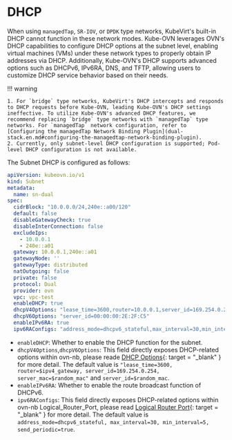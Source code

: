 # DHCP

When using `managedTap`, `SR-IOV`, or `DPDK` type networks, KubeVirt's built-in DHCP cannot function in these network modes. Kube-OVN leverages OVN's DHCP capabilities to configure DHCP options at the subnet level, enabling virtual machines (VMs) under these network types to properly obtain IP addresses via DHCP. Additionally, Kube-OVN's DHCP supports advanced options such as DHCPv6, IPv6RA, DNS, and TFTP, allowing users to customize DHCP service behavior based on their needs.

!!! warning

    1. For `bridge` type networks, KubeVirt's DHCP intercepts and responds to DHCP requests before Kube-OVN, leading Kube-OVN's DHCP settings ineffective. To utilize Kube-OVN's advanced DHCP features, we recommend replacing `bridge` type networks with `managedTap` type networks. For `managedTap` network configuration, refer to [Configuring the managedTap Network Binding Plugin](dual-stack.en.md#configuring-the-managedtap-network-binding-plugin).
    2. Currently, only subnet-level DHCP configuration is supported; Pod-level DHCP configuration is not available.

The Subnet DHCP is configured as follows:

```yaml
apiVersion: kubeovn.io/v1
kind: Subnet
metadata:
  name: sn-dual
spec:
  cidrBlock: "10.0.0.0/24,240e::a00/120"
  default: false
  disableGatewayCheck: true
  disableInterConnection: false
  excludeIps:
    - 10.0.0.1
    - 240e::a01
  gateway: 10.0.0.1,240e::a01
  gatewayNode: ''
  gatewayType: distributed
  natOutgoing: false
  private: false
  protocol: Dual
  provider: ovn
  vpc: vpc-test
  enableDHCP: true
  dhcpV4Options: "lease_time=3600,router=10.0.0.1,server_id=169.254.0.254,server_mac=00:00:00:2E:2F:B8"
  dhcpV6Options: "server_id=00:00:00:2E:2F:C5"
  enableIPv6RA: true
  ipv6RAConfigs: "address_mode=dhcpv6_stateful,max_interval=30,min_interval=5,send_periodic=true"
```

- `enableDHCP`: Whether to enable the DHCP function for the subnet.
- `dhcpV4Options`,`dhcpV6Options`: This field directly exposes DHCP-related options within ovn-nb, please reade [DHCP Options](https://man7.org/linux/man-pages/man5/ovn-nb.5.html#DHCP_Options_TABLE){: target = "_blank" } for more detail.
The default value is `"lease_time=3600, router=$ipv4_gateway, server_id=169.254.0.254, server_mac=$random_mac"` and `server_id=$random_mac`.
- `enableIPv6RA`: Whether to enable the route broadcast function of DHCPv6.
- `ipv6RAConfigs`: This field directly exposes DHCP-related options within ovn-nb Logical_Router_Port, please read [Logical Router Port](https://man7.org/linux/man-pages/man5/ovn-nb.5.html#Logical_Router_Port_TABLE){: target = "_blank" } for more detail.
The default value is `address_mode=dhcpv6_stateful, max_interval=30, min_interval=5, send_periodic=true`.

